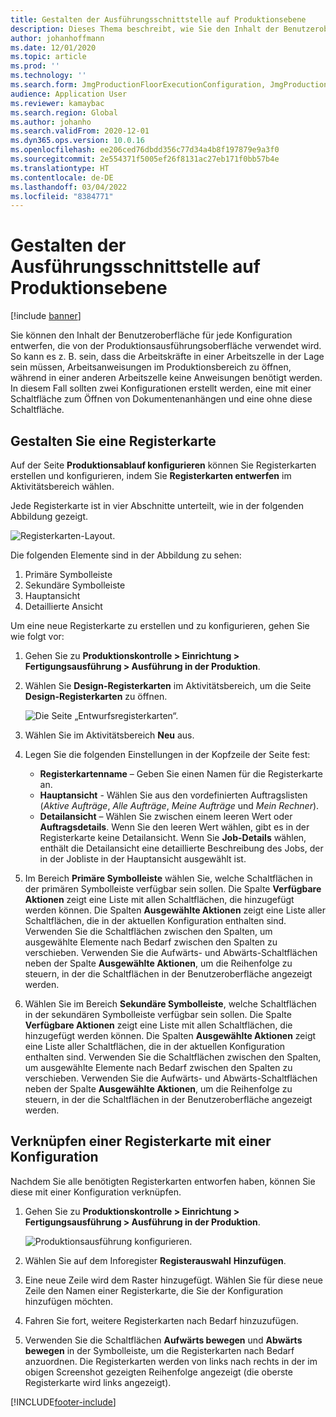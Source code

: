 ```yaml
---
title: Gestalten der Ausführungsschnittstelle auf Produktionsebene
description: Dieses Thema beschreibt, wie Sie den Inhalt der Benutzeroberfläche für jede Konfiguration entwerfen.
author: johanhoffmann
ms.date: 12/01/2020
ms.topic: article
ms.prod: ''
ms.technology: ''
ms.search.form: JmgProductionFloorExecutionConfiguration, JmgProductionFloorExecutionConfigurationTab
audience: Application User
ms.reviewer: kamaybac
ms.search.region: Global
ms.author: johanho
ms.search.validFrom: 2020-12-01
ms.dyn365.ops.version: 10.0.16
ms.openlocfilehash: ee206ced76dbdd356c77d34a4b8f197879e9a3f0
ms.sourcegitcommit: 2e554371f5005ef26f8131ac27eb171f0bb57b4e
ms.translationtype: HT
ms.contentlocale: de-DE
ms.lasthandoff: 03/04/2022
ms.locfileid: "8384771"
---
```

# <a name="design-the-production-floor-execution-interface"></a>Gestalten der Ausführungsschnittstelle auf Produktionsebene

[!include [banner](../includes/banner.md)]

Sie können den Inhalt der Benutzeroberfläche für jede Konfiguration entwerfen, die von der Produktionsausführungsoberfläche verwendet wird. So kann es z. B. sein, dass die Arbeitskräfte in einer Arbeitszelle in der Lage sein müssen, Arbeitsanweisungen im Produktionsbereich zu öffnen, während in einer anderen Arbeitszelle keine Anweisungen benötigt werden. In diesem Fall sollten zwei Konfigurationen erstellt werden, eine mit einer Schaltfläche zum Öffnen von Dokumentenanhängen und eine ohne diese Schaltfläche.

## <a name="design-a-tab"></a>Gestalten Sie eine Registerkarte

Auf der Seite **Produktionsablauf konfigurieren** können Sie Registerkarten erstellen und konfigurieren, indem Sie **Registerkarten entwerfen** im Aktivitätsbereich wählen.

Jede Registerkarte ist in vier Abschnitte unterteilt, wie in der folgenden Abbildung gezeigt.

![Registerkarten-Layout.](media/pfe-tab-layout.png "Anordnung der Registerkarten")

Die folgenden Elemente sind in der Abbildung zu sehen:

1. Primäre Symbolleiste
1. Sekundäre Symbolleiste
1. Hauptansicht
1. Detaillierte Ansicht

Um eine neue Registerkarte zu erstellen und zu konfigurieren, gehen Sie wie folgt vor:

1. Gehen Sie zu **Produktionskontrolle \> Einrichtung \> Fertigungsausführung \> Ausführung in der Produktion**.

1. Wählen Sie **Design-Registerkarten** im Aktivitätsbereich, um die Seite **Design-Registerkarten** zu öffnen.

    ![Die Seite „Entwurfsregisterkarten“.](media/pfe-design-tabs.png "Die Seite Registerkarten Design")

1. Wählen Sie im Aktivitätsbereich **Neu** aus.

1. Legen Sie die folgenden Einstellungen in der Kopfzeile der Seite fest:

    - **Registerkartenname** – Geben Sie einen Namen für die Registerkarte an.
    - **Hauptansicht** - Wählen Sie aus den vordefinierten Auftragslisten (*Aktive Aufträge*, *Alle Aufträge*, *Meine Aufträge* und *Mein Rechner*).
    - **Detailansicht** – Wählen Sie zwischen einem leeren Wert oder **Auftragsdetails**. Wenn Sie den leeren Wert wählen, gibt es in der Registerkarte keine Detailansicht. Wenn Sie **Job-Details** wählen, enthält die Detailansicht eine detaillierte Beschreibung des Jobs, der in der Jobliste in der Hauptansicht ausgewählt ist.

1. Im Bereich **Primäre Symbolleiste** wählen Sie, welche Schaltflächen in der primären Symbolleiste verfügbar sein sollen. Die Spalte **Verfügbare Aktionen** zeigt eine Liste mit allen Schaltflächen, die hinzugefügt werden können. Die Spalten **Ausgewählte Aktionen** zeigt eine Liste aller Schaltflächen, die in der aktuellen Konfiguration enthalten sind. Verwenden Sie die Schaltflächen zwischen den Spalten, um ausgewählte Elemente nach Bedarf zwischen den Spalten zu verschieben. Verwenden Sie die Aufwärts- und Abwärts-Schaltflächen neben der Spalte **Ausgewählte Aktionen**, um die Reihenfolge zu steuern, in der die Schaltflächen in der Benutzeroberfläche angezeigt werden.

1. Wählen Sie im Bereich **Sekundäre Symbolleiste**, welche Schaltflächen in der sekundären Symbolleiste verfügbar sein sollen. Die Spalte **Verfügbare Aktionen** zeigt eine Liste mit allen Schaltflächen, die hinzugefügt werden können. Die Spalten **Ausgewählte Aktionen** zeigt eine Liste aller Schaltflächen, die in der aktuellen Konfiguration enthalten sind. Verwenden Sie die Schaltflächen zwischen den Spalten, um ausgewählte Elemente nach Bedarf zwischen den Spalten zu verschieben. Verwenden Sie die Aufwärts- und Abwärts-Schaltflächen neben der Spalte **Ausgewählte Aktionen**, um die Reihenfolge zu steuern, in der die Schaltflächen in der Benutzeroberfläche angezeigt werden.

## <a name="associate-a-tab-with-a-configuration"></a>Verknüpfen einer Registerkarte mit einer Konfiguration

Nachdem Sie alle benötigten Registerkarten entworfen haben, können Sie diese mit einer Konfiguration verknüpfen.

1. Gehen Sie zu **Produktionskontrolle \> Einrichtung \> Fertigungsausführung \> Ausführung in der Produktion**.

    ![Produktionsausführung konfigurieren.](media/pfe-config-prod-floor-execution.png "Produktionsausführung konfigurieren")

1. Wählen Sie auf dem Inforegister **Registerauswahl** **Hinzufügen**.

1. Eine neue Zeile wird dem Raster hinzugefügt. Wählen Sie für diese neue Zeile den Namen einer Registerkarte, die Sie der Konfiguration hinzufügen möchten.

1. Fahren Sie fort, weitere Registerkarten nach Bedarf hinzuzufügen.

1. Verwenden Sie die Schaltflächen **Aufwärts bewegen** und **Abwärts bewegen** in der Symbolleiste, um die Registerkarten nach Bedarf anzuordnen. Die Registerkarten werden von links nach rechts in der im obigen Screenshot gezeigten Reihenfolge angezeigt (die oberste Registerkarte wird links angezeigt).


[!INCLUDE[footer-include](../../includes/footer-banner.md)]

